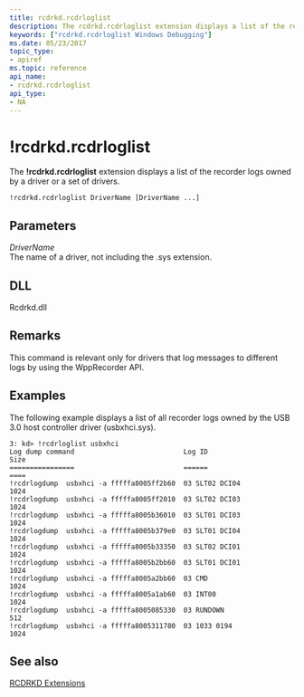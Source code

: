 ```yaml
---
title: rcdrkd.rcdrloglist
description: The rcdrkd.rcdrloglist extension displays a list of the recorder logs owned by a driver or a set of drivers.
keywords: ["rcdrkd.rcdrloglist Windows Debugging"]
ms.date: 05/23/2017
topic_type:
- apiref
ms.topic: reference
api_name:
- rcdrkd.rcdrloglist
api_type:
- NA
---
```


# !rcdrkd.rcdrloglist


The **!rcdrkd.rcdrloglist** extension displays a list of the recorder logs owned by a driver or a set of drivers.

```dbgcmd
!rcdrkd.rcdrloglist DriverName [DriverName ...]
```

## <span id="ddk__devobj_dbg"></span><span id="DDK__DEVOBJ_DBG"></span>Parameters


<span id="_______DriverName______"></span><span id="_______drivername______"></span><span id="_______DRIVERNAME______"></span> *DriverName*   
The name of a driver, not including the .sys extension.

## <span id="DLL"></span><span id="dll"></span>DLL


Rcdrkd.dll

## Remarks

This command is relevant only for drivers that log messages to different logs by using the WppRecorder API.

## Examples

The following example displays a list of all recorder logs owned by the USB 3.0 host controller driver (usbxhci.sys).

```dbgcmd
3: kd> !rcdrloglist usbxhci
Log dump command                           Log ID                   Size
================                           ======                   ====
!rcdrlogdump  usbxhci -a fffffa8005ff2b60  03 SLT02 DCI04           1024
!rcdrlogdump  usbxhci -a fffffa8005ff2010  03 SLT02 DCI03           1024
!rcdrlogdump  usbxhci -a fffffa8005b36010  03 SLT01 DCI03           1024
!rcdrlogdump  usbxhci -a fffffa8005b379e0  03 SLT01 DCI04           1024
!rcdrlogdump  usbxhci -a fffffa8005b33350  03 SLT02 DCI01           1024
!rcdrlogdump  usbxhci -a fffffa8005b2bb60  03 SLT01 DCI01           1024
!rcdrlogdump  usbxhci -a fffffa8005a2bb60  03 CMD                   1024
!rcdrlogdump  usbxhci -a fffffa8005a1ab60  03 INT00                 1024
!rcdrlogdump  usbxhci -a fffffa8005085330  03 RUNDOWN               512
!rcdrlogdump  usbxhci -a fffffa8005311780  03 1033 0194             1024
```

## <span id="see_also"></span>See also


[RCDRKD Extensions](rcdrkd-extensions.md)

 

 






